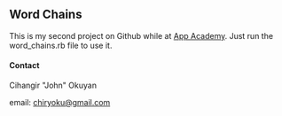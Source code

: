 Word Chains
-----------

This is my second project on Github while at [App Academy][appacademy]. Just run the word_chains.rb file to use it.


#### Contact

Cihangir "John" Okuyan

email: chiryoku@gmail.com



[appacademy]: http://www.appacademy.io/#p-home
